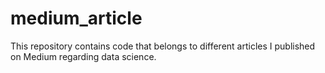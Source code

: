 # medium_article
This repository contains code that belongs to different articles I published on Medium regarding data science.
